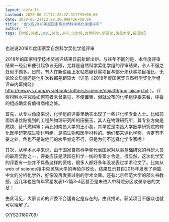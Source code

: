 ```yaml
---
layout: default
Lastmod: 2020-06-21T12:28:22.921793+00:00
date: 2020-06-21T12:28:20.898426+00:00
title: "也说说2018年度国家奖自然科学奖化学组评审"
author: ""
tags: [学组,评委,2018,奖化,评审,化学奖,自然科学,新语丝,南昌大学,新语丝]
---
```


也说说2018年度国家奖自然科学奖化学组评审

2018年的国家科学技术奖初评结果日前新鲜出炉。与往年不同的是，本年度评审结果一经公布便引起争议无限，尤其是自然科学奖化学组的评审结果，令人不服之处似乎颇多。日前，有人在新语丝上发帖质疑获奖项目与部分未获奖项目相比，无论论文质量还是他引次数都差距较大（详见《2018年度国家奖自然科学奖化学组评审内幕揭晓》http://newxys.com/xys/ebooks/others/science/dajia19/guojiajiang.txt ）。评奖材料水平究竟如何笔者未曾亲见，不便置喙，但就公布的化学组评委来看，评委的组成确实有值得商榷之处。

首先，从专业角度来说，化学组的评委里确实出现了一些非化学专业人士。比如前面新语丝贴提到的工程热物理研究所的田振玉，其人在物理研究所，其专业方向是燃烧、替代燃料等；再比如南昌大学的王小磊，其单位是南昌大学医学研究院的转化医学研究院生物材料组，是搞生物和医学材料的。他们都来评化学奖，肯定有不妥之处。倒也不是说他们的水平肯定不行，只是为何不选择化学专家呢！

其次，从学术水平来说，由于国家自然科学奖代表国家对从事基础研究的科研人员的最高奖励之一，评委应该是活跃在科学一线的专家才合适。很显然，这次化学奖的评委有一些并不具备这样的资格，很多人都好多年没发表过学术论文了。比如从web of science搜中央民族大学的再帕尔校长，结果显示其自2015年发表了两篇中文的分析化学外，好像没再发表过别的学术文章。还有北京师范大学的邵久书教授，近几年也是每年零星发表1-2篇3-4区甚至是未进入中科院分区收录杂志的文章！

由此可见，大家谈论的评委不合适肯定是存在的。由此推论，获奖项目不服众也就可以理解了。

(XYS20180709)

